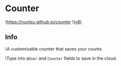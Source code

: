 # Counter
\https://nuotsu.github.io/counter
\![(v8)](https://i.imgur.com/fPVrvd7.png)

## Info
\A customizable counter that saves your counts.

\Type into `@User` and `Counter` fields to save in the cloud.
